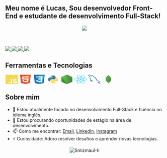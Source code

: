 ## Meu nome é Lucas, Sou desenvolvedor Front-End e estudante de desenvolvimento Full-Stack!

<div align="center">
  <a href="https://github.com/Smizmaul-ti">
    <img height="180em" src="https://github-readme-streak-stats.herokuapp.com/?user=Smizmaul-ti&theme=react&date_format=j%20M%5B%20Y%5D"/>
  </a>
</div>


<div style="display: inline_block"><br>
  <!-- <img align="center" alt="Luc-Csharp" height="30" width="40" src="https://raw.githubusercontent.com/devicons/devicon/master/icons/csharp/csharp-original.svg"> -->
</div>

##

<div> 
  <a href="https://www.youtube.com/channel/UC-5SW3ecxlv_D50CwtIjcBg" target="_blank">
    <img src="https://img.shields.io/badge/YouTube-FF0000?style=for-the-badge&logo=youtube&logoColor=white">
  </a>
  <a href="https://instagram.com/smizmaul.ti" target="_blank">
    <img src="https://img.shields.io/badge/-Instagram-%23E4405F?style=for-the-badge&logo=instagram&logoColor=white">
  </a>
  <!-- <a href="https://www.twitch.tv/Chapaplaay" target="_blank">
    <img src="https://img.shields.io/badge/Twitch-9146FF?style=for-the-badge&logo=twitch&logoColor=white">
  </a> -->
  <!-- <a href="https://discord.gg/qHMxX7UxSb" target="_blank">
    <img src="https://img.shields.io/badge/Discord-7289DA?style=for-the-badge&logo=discord&logoColor=white">
  </a> -->
  <a href="mailto:smizmaul.solucoes@gmail.com" target="_blank">
    <img src="https://img.shields.io/badge/-Gmail-%23333?style=for-the-badge&logo=gmail&logoColor=white">
  </a>
  <a href="https://www.linkedin.com/in/lucassmizmaul" target="_blank">
    <img src="https://img.shields.io/badge/-LinkedIn-%230077B5?style=for-the-badge&logo=linkedin&logoColor=white">
  </a>
</div>

## Ferramentas e Tecnologias
<div>
  <img align="center" alt="Luc-Js" height="30" width="40" src="https://raw.githubusercontent.com/devicons/devicon/master/icons/javascript/javascript-plain.svg">
  <img align="center" alt="Luc-HTML" height="30" width="40" src="https://raw.githubusercontent.com/devicons/devicon/master/icons/html5/html5-original.svg">
  <img align="center" alt="Luc-CSS" height="30" width="40" src="https://raw.githubusercontent.com/devicons/devicon/master/icons/css3/css3-original.svg">
  <img align="center" alt="Luc-Python" height="30" width="40" src="https://raw.githubusercontent.com/devicons/devicon/master/icons/python/python-original.svg">
  <img align="center" alt="Node.js" height="30" width="40" src="https://raw.githubusercontent.com/devicons/devicon/master/icons/nodejs/nodejs-original.svg">
  <img align="center" alt="React.js" height="30" width="40" src="https://raw.githubusercontent.com/devicons/devicon/master/icons/react/react-original.svg">
  <img align="center" alt="MySQL" height="30" width="40" src="https://raw.githubusercontent.com/devicons/devicon/master/icons/mysql/mysql-original.svg">
  <img align="center" alt="MongoDB" height="30" width="40" src="https://raw.githubusercontent.com/devicons/devicon/master/icons/mongodb/mongodb-original.svg">
</div>

## Sobre mim
- 🌱 Estou atualmente focado no desenvolvimento Full-Stack e fluência no idioma inglês. 
- 💬 Estou procurando oportunidades de estágio na área de desenvolvimento. 
- 📫 Como me encontrar: [Email](mailto:smizmaul.solucoes@gmail.com), [LinkedIn](https://www.linkedin.com/in/lucassmizmaul), [Instagram](https://instagram.com/smizmaul.ti)
- ⚡ Curiosidade: Adoro resolver desafios e aprender novas tecnologias.

<div align="center">
  <img src="https://komarev.com/ghpvc/?username=Smizmaul-ti&color=green" alt="Smizmaul-ti" />
</div>


